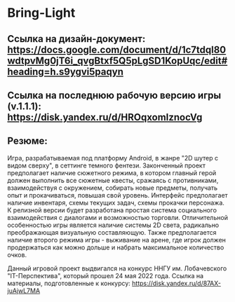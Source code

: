 # Bring-Light
## Ссылка на дизайн-документ: https://docs.google.com/document/d/1c7tdql80wdtpvMg0jT6i_qvgBtxf5Q5pLgSD1KopUqc/edit#heading=h.s9ygvi5paqyn
## Ссылка на последнюю рабочую версию игры (v.1.1.1): https://disk.yandex.ru/d/HROqxomIznocVg
## Резюме:
Игра, разрабатываемая под платформу Android, в жанре "2D шутер с видом сверху", в сеттинге темного фентези.
Законченный проект предполагает наличие сюжетного режима, в котором главный герой должен выполнить все сюжетные квесты, сражаясь с противниками, взаимодействуя с окружением, собирать новые предметы, получать опыт и прокачиваться, повышая свой уровень. Интерфейс предполагает наличие инвентаря, схемы текущих задач, схемы прокачки персонажа. К релизной версии будет разработана простая система социального взаимодействия с диалогами и возможностью торговли.
Отличительной особенностью игры является наличие системы 2D света, радикально преображающая визуальную составляющую.
Также предполагается наличие второго режима игры - выживание на арене, где игрок должен продержаться как можно дольше и набрать максимальное количество очков.

Данный игровой проект выдвигался на конкурс ННГУ им. Лобачевского "IT-Перспектива", который прошел 24 мая 2022 года. 
Ссылка на материалы, подготовленные к конкурсу: https://disk.yandex.ru/d/87AX-juAjwL7MA
